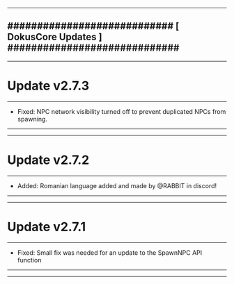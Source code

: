 --------------------------------------------------------------------------------
############################ [ DokusCore Updates ] #############################
--------------------------------------------------------------------------------
--------------------------------------------------------------------------------
# Update v2.7.3
--------------------------------------------------------------------------------
- Fixed: NPC network visibility turned off to prevent duplicated NPCs from
  spawning.
--------------------------------------------------------------------------------
--------------------------------------------------------------------------------
# Update v2.7.2
--------------------------------------------------------------------------------
- Added: Romanian language added and made by @RABBIT in discord!
--------------------------------------------------------------------------------
--------------------------------------------------------------------------------
# Update v2.7.1
--------------------------------------------------------------------------------
- Fixed: Small fix was needed for an update to the SpawnNPC API function
--------------------------------------------------------------------------------
--------------------------------------------------------------------------------
